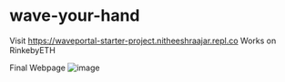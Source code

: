 # wave-your-hand

Visit https://waveportal-starter-project.nitheeshraajar.repl.co
Works on RinkebyETH


Final Webpage
![image](https://user-images.githubusercontent.com/100791797/194888808-468d0c82-504e-4b6b-ac20-1bf77bb8fe04.png)



